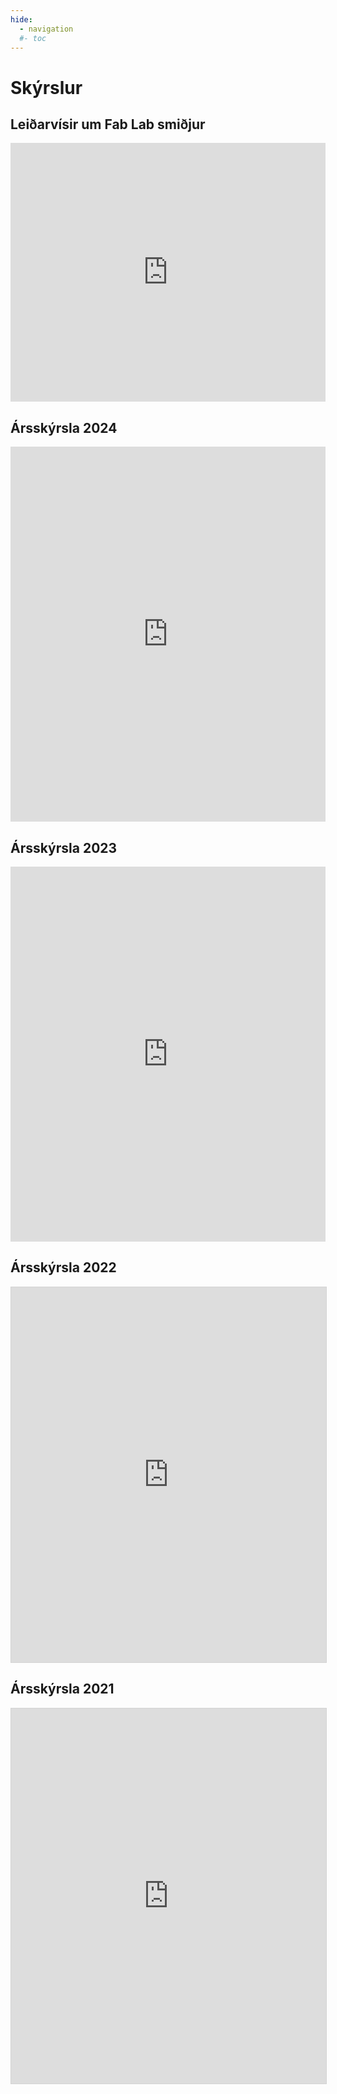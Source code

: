 ```yaml
---
hide:
  - navigation
  #- toc
---
```



# Skýrslur

## Leiðarvísir um Fab Lab smiðjur

<iframe allowfullscreen="allowfullscreen" scrolling="no" class="fp-iframe" style="border: 0px solid lightgray; width: 100%; height: 414px;" src="https://heyzine.com/flip-book/b70b8d9fad.html"></iframe>

## Ársskýrsla 2024

<iframe allowfullscreen="allowfullscreen" scrolling="no" class="fp-iframe" src="https://heyzine.com/flip-book/140229fdfd.html" style="border: 0px solid lightgray; width: 100%; height: 600px;"></iframe>

## Ársskýrsla 2023

<iframe allowfullscreen="allowfullscreen" scrolling="no" class="fp-iframe" src="https://heyzine.com/flip-book/6754c9941c.html" style="border: 0px solid lightgray; width: 100%; height: 600px;"></iframe>

## Ársskýrsla 2022

<iframe allowfullscreen="allowfullscreen" scrolling="no" class="fp-iframe" style="border: 1px solid lightgray; width: 100%; height: 600px;" src="https://heyzine.com/flip-book/9257ab48b3.html"></iframe>

## Ársskýrsla 2021

<iframe allowfullscreen="allowfullscreen" scrolling="no" class="fp-iframe" style="border: 1px solid lightgray; width: 100%; height: 600px;" src="https://heyzine.com/flip-book/eacabed6a0.html"></iframe>

